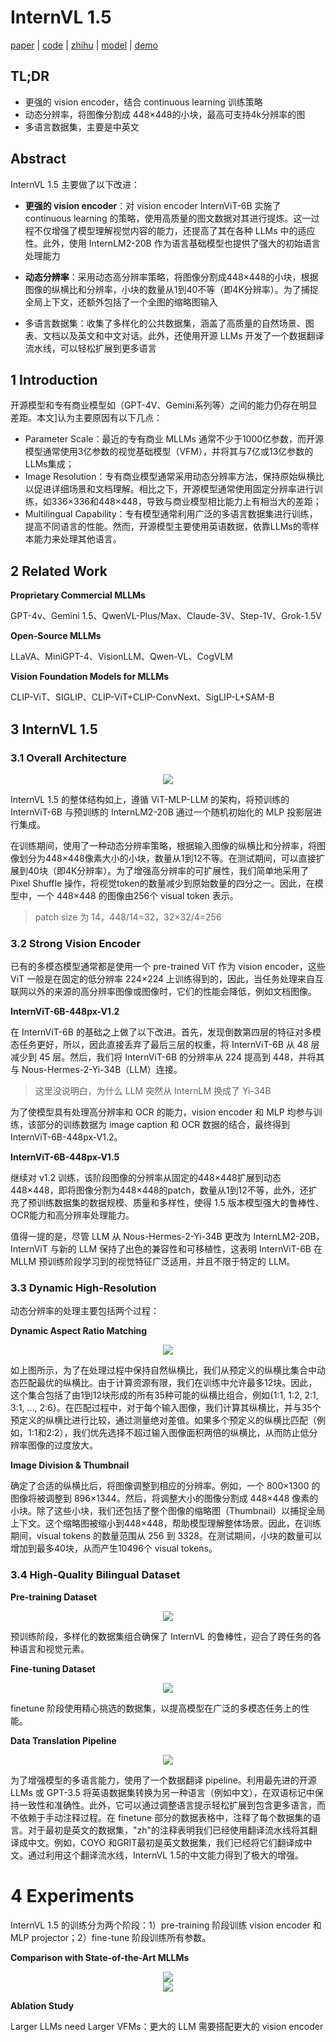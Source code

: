 # InternVL 1.5

[paper](https://arxiv.org/pdf/2404.16821) | [code](https://github.com/OpenGVLab/InternVL) | [zhihu](https://zhuanlan.zhihu.com/p/699439759) | [model](https://huggingface.co/OpenGVLab/InternVL-Chat-V1-5) | [demo](https://internvl.opengvlab.com/)

## TL;DR

- 更强的 vision encoder，结合 continuous learning 训练策略
- 动态分辨率，将图像分割成 448×448的小块，最高可支持4k分辨率的图
- 多语言数据集，主要是中英文

## Abstract

InternVL 1.5 主要做了以下改进：

- **更强的 vision encoder**：对 vision encoder InternViT-6B 实施了 continuous learning 的策略，使用高质量的图文数据对其进行提炼。这一过程不仅增强了模型理解视觉内容的能力，还提高了其在各种 LLMs 中的适应性。此外，使用 InternLM2-20B 作为语言基础模型也提供了强大的初始语言处理能力

- **动态分辨率**：采用动态高分辨率策略，将图像分割成448×448的小块，根据图像的纵横比和分辨率，小块的数量从1到40不等（即4K分辨率）。为了捕捉全局上下文，还额外包括了一个全图的缩略图输入

- 多语言数据集：收集了多样化的公共数据集，涵盖了高质量的自然场景、图表、文档以及英文和中文对话。此外，还使用开源 LLMs 开发了一个数据翻译流水线，可以轻松扩展到更多语言

## 1 Introduction

开源模型和专有商业模型如（GPT-4V、Gemini系列等）之间的能力仍存在明显差距。本文]认为主要原因有以下几点：

- Parameter Scale：最近的专有商业 MLLMs 通常不少于1000亿参数，而开源模型通常使用3亿参数的视觉基础模型（VFM），并将其与7亿或13亿参数的LLMs集成；
- Image Resolution：专有商业模型通常采用动态分辨率方法，保持原始纵横比以促进详细场景和文档理解。相比之下，开源模型通常使用固定分辨率进行训练，如336×336和448×448，导致与商业模型相比能力上有相当大的差距；
- Multilingual Capability：专有模型通常利用广泛的多语言数据集进行训练，提高不同语言的性能。然而，开源模型主要使用英语数据，依靠LLMs的零样本能力来处理其他语言。

## 2 Related Work

**Proprietary Commercial MLLMs**

GPT-4v、Gemini 1.5、QwenVL-Plus/Max、Claude-3V、Step-1V、Grok-1.5V

**Open-Source MLLMs**

LLaVA、MiniGPT-4、VisionLLM、Qwen-VL、CogVLM

**Vision Foundation Models for MLLMs**

CLIP-ViT、SIGLIP、CLIP-ViT+CLIP-ConvNext、SigLIP-L+SAM-B

## 3 InternVL 1.5

### 3.1 Overall Architecture

<center>
    <img src="https://github.com/user-attachments/assets/d258ab18-a8ca-467b-802c-994b8fd408ea">
</center>

InternVL 1.5 的整体结构如上，遵循 ViT-MLP-LLM 的架构，将预训练的 InternViT-6B 与预训练的 InternLM2-20B 通过一个随机初始化的 MLP 投影层进行集成。

在训练期间，使用了一种动态分辨率策略，根据输入图像的纵横比和分辨率，将图像划分为448×448像素大小的小块，数量从1到12不等。在测试期间，可以直接扩展到40块（即4K分辨率）。为了增强高分辨率的可扩展性，我们简单地采用了 Pixel Shuffle 操作，将视觉token的数量减少到原始数量的四分之一。因此，在模型中，一个 448×448 的图像由256个 visual token 表示。

> patch size 为 14，448/14=32，32×32/4=256

### 3.2 Strong Vision Encoder

已有的多模态模型通常都是使用一个 pre-trained ViT 作为 vision encoder，这些 ViT 一般是在固定的低分辨率 224×224 上训练得到的，因此，当任务处理来自互联网以外的来源的高分辨率图像或图像时，它们的性能会降低，例如文档图像。

**InternViT-6B-448px-V1.2**

在 InternViT-6B 的基础之上做了以下改进。首先，发现倒数第四层的特征对多模态任务更好，所以，因此直接丢弃了最后三层的权重，将 InternViT-6B 从 48 层减少到 45 层。然后，我们将 InternViT-6B 的分辨率从 224 提高到 448，并将其与 Nous-Hermes-2-Yi-34B（LLM）连接。

> 这里没说明白，为什么 LLM 突然从 InternLM 换成了 Yi-34B

为了使模型具有处理高分辨率和 OCR 的能力，vision encoder 和 MLP 均参与训练，该部分的训练数据为 image caption 和 OCR 数据的结合，最终得到 InternViT-6B-448px-V1.2。

**InternViT-6B-448px-V1.5**

继续对 v1.2 训练，该阶段图像的分辨率从固定的448×448扩展到动态448×448，即将图像分割为448×448的patch，数量从1到12不等，此外，还扩充了预训练数据集的数据规模、质量和多样性，使得 1.5 版本模型强大的鲁棒性、OCR能力和高分辨率处理能力。

值得一提的是，尽管 LLM 从 Nous-Hermes-2-Yi-34B 更改为 InternLM2-20B，InternViT 与新的 LLM 保持了出色的兼容性和可移植性，这表明 InternViT-6B 在 MLLM 预训练阶段学习到的视觉特征广泛适用，并且不限于特定的 LLM。

### 3.3 Dynamic High-Resolution

动态分辨率的处理主要包括两个过程：

**Dynamic Aspect Ratio Matching**

<center>
    <img src="https://github.com/user-attachments/assets/c62b04d2-2e9c-441e-850a-925d5275bb6b">
</center>

如上图所示，为了在处理过程中保持自然纵横比，我们从预定义的纵横比集合中动态匹配最优的纵横比。由于计算资源有限，我们在训练中允许最多12块。因此，这个集合包括了由1到12块形成的所有35种可能的纵横比组合，例如{1:1, 1:2, 2:1, 3:1, ..., 2:6}。在匹配过程中，对于每个输入图像，我们计算其纵横比，并与35个预定义的纵横比进行比较，通过测量绝对差值。如果多个预定义的纵横比匹配（例如，1:1和2:2），我们优先选择不超过输入图像面积两倍的纵横比，从而防止低分辨率图像的过度放大。

**Image Division & Thumbnail**

确定了合适的纵横比后，将图像调整到相应的分辨率。例如，一个 800×1300 的图像将被调整到 896×1344。然后，将调整大小的图像分割成 448×448 像素的小块。除了这些小块，我们还包括了整个图像的缩略图（Thumbnail）以捕捉全局上下文。这个缩略图被缩小到448×448，帮助模型理解整体场景。因此，在训练期间，visual tokens 的数量范围从 256 到 3328。在测试期间，小块的数量可以增加到最多40块，从而产生10496个 visual tokens。

### 3.4 High-Quality Bilingual Dataset

**Pre-training Dataset**

<center>
    <img src="https://github.com/user-attachments/assets/05456055-4a7b-4966-81b6-99bc2ed342c2">
</center>

预训练阶段，多样化的数据集组合确保了 InternVL 的鲁棒性，迎合了跨任务的各种语言和视觉元素。

**Fine-tuning Dataset**

<center>
    <img src="https://github.com/user-attachments/assets/8467d911-6aec-4d7e-b03d-7d4a23019315">
</center>

finetune 阶段使用精心挑选的数据集，以提高模型在广泛的多模态任务上的性能。

**Data Translation Pipeline**

<center>
    <img src="https://github.com/user-attachments/assets/af122cf4-d3dc-491a-9e2a-09c5166703ed">
</center>

为了增强模型的多语言能力，使用了一个数据翻译 pipeline。利用最先进的开源 LLMs 或 GPT-3.5 将英语数据集转换为另一种语言（例如中文），在双语标记中保持一致性和准确性。此外，它可以通过调整语言提示轻松扩展到包含更多语言，而不依赖于手动注释过程。在 finetune 部分的数据表格中，注释了每个数据集的语言。对于最初是英文的数据集，"zh"的注释表明我们已经使用翻译流水线将其翻译成中文。例如，COYO 和GRIT最初是英文数据集，我们已经将它们翻译成中文。通过利用这个翻译流水线，InternVL 1.5的中文能力得到了极大的增强。

# 4 Experiments

InternVL 1.5 的训练分为两个阶段：1）pre-training 阶段训练 vision encoder 和 MLP projector；2）fine-tune 阶段训练所有参数。

**Comparison with State-of-the-Art MLLMs**

<center>
    <img src="https://github.com/user-attachments/assets/316ecc62-36e7-43fd-8186-26c7f73b36f6">
</center>

<center>
    <img src="https://github.com/user-attachments/assets/14db7896-0d53-4e38-824c-24e3cc444671">
</center>

**Ablation Study**

Larger LLMs need Larger VFMs：更大的 LLM 需要搭配更大的 vision encoder

